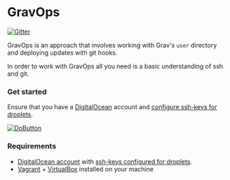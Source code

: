 # GravOps

[![Gitter](https://badges.gitter.im/howardroark/GravOps.svg)](https://gitter.im/howardroark/GravOps?utm_source=badge&utm_medium=badge&utm_campaign=pr-badge)

GravOps is an approach that involves working with Grav's `user` directory and deploying
updates with git hooks. 

In order to work with GravOps all you need is a basic understanding of ssh and git.

### Get started

Ensure that you have a [DigitalOcean](https://www.digitalocean.com/?refcode=c44e132bd9a1) account and [configure ssh-keys for droplets](https://www.digitalocean.com/community/tutorials/how-to-use-ssh-keys-with-digitalocean-droplets).

[![DoButton](http://dobutton.club/do.svg)](http://dobutton.club/howardroark/gravops)

### Requirements

- [DigitalOcean account](https://www.digitalocean.com/?refcode=c44e132bd9a1) with [ssh-keys configured for droplets](https://www.digitalocean.com/community/tutorials/how-to-use-ssh-keys-with-digitalocean-droplets).
- [Vagrant](http://vagrantup.com) + [VirtualBox](http://virtualbox.org) installed on your machine
